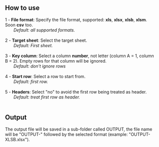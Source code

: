 <h2>How to use</h2>
1 - <b>File format</b>: Specify the file format, supported: <b>xls</b>, <b>xlsx</b>, <b>xlsb</b>, <b>xlsm</b>. Soon <b>csv</b> too.<br>
&emsp;&emsp;<i>Default: all supported formats.</i><br><br>
2 - <b>Target sheet</b>: Select the target sheet.<br>
&emsp;&emsp;<i>Default: First sheet.</i><br><br>
3 - <b>Key column</b>: Select a column <b>number</b>, not letter (column A = 1, column B = 2). Empty rows for that column will be ignored.<br>
&emsp;&emsp;<i>Default: don't ignore rows</i><br><br>
4 - <b>Start row</b>: Select a row to start from.<br>
&emsp;&emsp;<i>Default: first row.</i><br><br>
5 - <b>Headers</b>: Select "no" to avoid the first row being treated as header.<br>
&emsp;&emsp;<i>Default: treat first row as header.</i><br><br>
<h2>Output</h2>
The output file will be saved in a sub-folder called OUTPUT, the file name will be "OUTPUT-" followed by the selected format (example: "OUTPUT-XLSB.xlsx").
